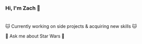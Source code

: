 ### Hi, I'm Zach 👋

#

 :cat: Currently working on side projects & acquiring new skills :cat:


 🌌 Ask me about Star Wars 🌌
